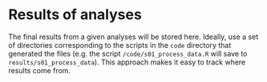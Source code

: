 # Results of analyses

The final results from a given analyses will be stored here. Ideally, use a set
of directories corresponding to the scripts in the `code` directory that
generated the files (e.g. the script `/code/s01_process_data.R` will save to
`results/s01_process_data`). This approach makes it easy to track where
results come from.

